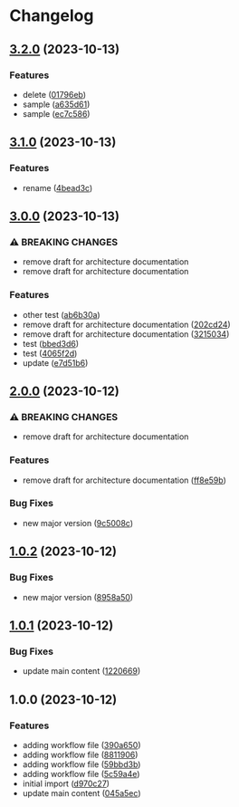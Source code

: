 # Changelog

## [3.2.0](https://github.com/fercascue/release-please/compare/v3.1.0...v3.2.0) (2023-10-13)


### Features

* delete ([01796eb](https://github.com/fercascue/release-please/commit/01796eb56f9794207e25986b5439b305c1ddbf27))
* sample ([a635d61](https://github.com/fercascue/release-please/commit/a635d615346d03e26c8624f5937fc60bee8b6a69))
* sample ([ec7c586](https://github.com/fercascue/release-please/commit/ec7c5862b347626c9cd7e6f3b15f1a232afe8571))

## [3.1.0](https://github.com/fercascue/release-please/compare/v3.0.0...v3.1.0) (2023-10-13)


### Features

* rename ([4bead3c](https://github.com/fercascue/release-please/commit/4bead3c133848c68c16cbbfe2f3969b8d475376c))

## [3.0.0](https://github.com/fercascue/release-please/compare/v2.0.0...v3.0.0) (2023-10-13)


### ⚠ BREAKING CHANGES

* remove draft for architecture documentation
* remove draft for architecture documentation

### Features

* other test ([ab6b30a](https://github.com/fercascue/release-please/commit/ab6b30ac68c5857db302a92829163dbdea6e4517))
* remove draft for architecture documentation ([202cd24](https://github.com/fercascue/release-please/commit/202cd240fc604e9c7ad1994e050b5e7e948bffef))
* remove draft for architecture documentation ([3215034](https://github.com/fercascue/release-please/commit/32150342cabef2afd811ea1ad54abef1da8db5d2))
* test ([bbed3d6](https://github.com/fercascue/release-please/commit/bbed3d6f1a3873a72d7d8992c105a3099c5a50c8))
* test ([4065f2d](https://github.com/fercascue/release-please/commit/4065f2dab89a7358264ad6e9afb8fc1cdbdbcbc2))
* update ([e7d51b6](https://github.com/fercascue/release-please/commit/e7d51b66dc7b02d66ebb66cb67b8dc076543512b))

## [2.0.0](https://github.com/fercascue/release-please/compare/v1.0.2...v2.0.0) (2023-10-12)


### ⚠ BREAKING CHANGES

* remove draft for architecture documentation

### Features

* remove draft for architecture documentation ([ff8e59b](https://github.com/fercascue/release-please/commit/ff8e59b376bad8994175488b5df0e61b1c0a0c1b))


### Bug Fixes

* new major version ([9c5008c](https://github.com/fercascue/release-please/commit/9c5008c003a8e497fe6b447e323a0e78c2b50fe8))

## [1.0.2](https://github.com/fercascue/release-please/compare/v1.0.1...v1.0.2) (2023-10-12)


### Bug Fixes

* new major version ([8958a50](https://github.com/fercascue/release-please/commit/8958a500d7159ebad16ae833fb66b057463399f2))

## [1.0.1](https://github.com/fercascue/release-please/compare/v1.0.0...v1.0.1) (2023-10-12)


### Bug Fixes

* update main content ([1220669](https://github.com/fercascue/release-please/commit/12206697efe24af3fa6a7ed7aaedd7ddd30f92b6))

## 1.0.0 (2023-10-12)


### Features

* adding workflow file ([390a650](https://github.com/fercascue/release-please/commit/390a650a773a581384769d9ebb9271a9c25cfae2))
* adding workflow file ([8811906](https://github.com/fercascue/release-please/commit/8811906de5c7e17cf16766afb878d72c4e7b44ea))
* adding workflow file ([59bbd3b](https://github.com/fercascue/release-please/commit/59bbd3b1417cd3cffd4eba1601a12d7af6142c29))
* adding workflow file ([5c59a4e](https://github.com/fercascue/release-please/commit/5c59a4e2549b722a70d6deb2c05d10a1d0a4c8fc))
* initial import ([d970c27](https://github.com/fercascue/release-please/commit/d970c27b1c11edbc8e001885b118e346f28ac340))
* update main content ([045a5ec](https://github.com/fercascue/release-please/commit/045a5ec085d6ac952e6270e122302f72b2f2affd))
